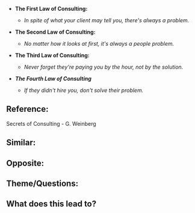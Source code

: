 - **The First Law of Consulting:**
	- _In spite of what your client may tell you, there's always a problem._

- **The Second Law of Consulting:**
	- _No matter how it looks at first, it's always a people problem._

- **The Third Law of Consulting:**
	- _Never forget they're paying you by the hour, not by the solution._

- _**The Fourth Law of Consulting**_
	- _If they didn't hire you, don't solve their problem._

## Reference:
Secrets of Consulting - G. Weinberg

## Similar:

## Opposite: 

## Theme/Questions:

## What does this lead to?